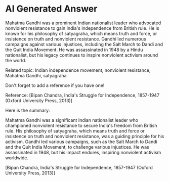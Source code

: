 # AI Generated Answer

Mahatma Gandhi was a prominent Indian nationalist leader who advocated nonviolent resistance to gain India's independence from British rule. He is known for his philosophy of satyagraha, which means truth and force, or insistence on truth and nonviolent resistance. Gandhi led numerous campaigns against various injustices, including the Salt March to Dandi and the Quit India Movement. He was assassinated in 1948 by a Hindu nationalist, but his legacy continues to inspire nonviolent activism around the world.

Related topic: Indian independence movement, nonviolent resistance, Mahatma Gandhi, satyagraha

Don't forget to add a reference if you have one!

Reference:
[Bipan Chandra, India's Struggle for Independence, 1857-1947 (Oxford University Press, 2013)]


Here is the summary:

Mahatma Gandhi was a significant Indian nationalist leader who championed nonviolent resistance to secure India's freedom from British rule. His philosophy of satyagraha, which means truth and force or insistence on truth and nonviolent resistance, was a guiding principle for his activism. Gandhi led various campaigns, such as the Salt March to Dandi and the Quit India Movement, to challenge various injustices. He was assassinated in 1948, but his impact endures, inspiring nonviolent activism worldwide.

[Bipan Chandra, India's Struggle for Independence, 1857-1947 (Oxford University Press, 2013)]